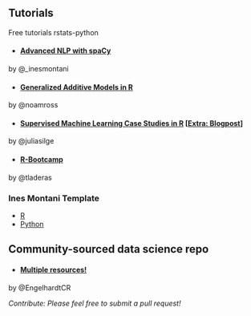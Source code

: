 ## Tutorials
Free tutorials rstats-python

* #### [Advanced NLP with spaCy](https://course.spacy.io/)
by @_inesmontani

* #### [Generalized Additive Models in R](https://noamross.github.io/gams-in-r-course/)
 by @noamross

* #### [Supervised Machine Learning Case Studies in R](https://supervised-ml-course.netlify.com/) [[Extra: Blogpost](https://juliasilge.com/blog/supervised-ml-course/)]
by @juliasilge

* #### [R-Bootcamp](https://r-bootcamp.netlify.com)
by @tladeras

### Ines Montani Template

- [R](https://github.com/ines/course-starter-r)
- [Python](https://github.com/ines/course-starter-python)

## Community-sourced data science repo

* #### [Multiple resources!](https://github.com/Chris-Engelhardt/data_sci_guide) 
by @EngelhardtCR


_Contribute: Please feel free to submit a pull request!_
